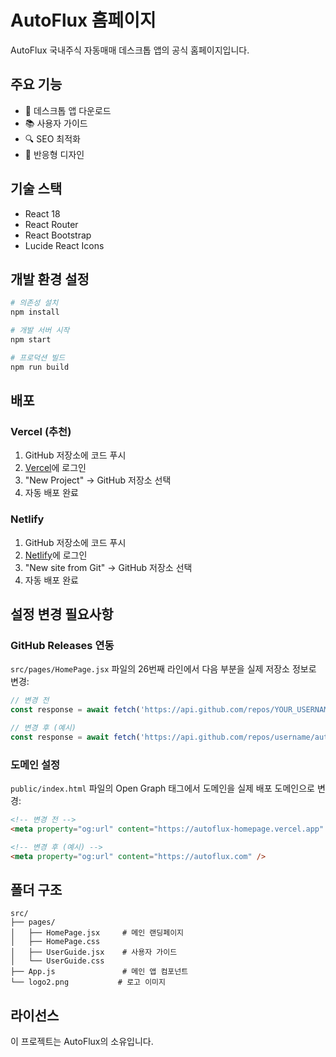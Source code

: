 # AutoFlux 홈페이지

AutoFlux 국내주식 자동매매 데스크톱 앱의 공식 홈페이지입니다.

## 주요 기능

- 📱 데스크톱 앱 다운로드
- 📚 사용자 가이드
- 🔍 SEO 최적화
- 📱 반응형 디자인

## 기술 스택

- React 18
- React Router
- React Bootstrap
- Lucide React Icons

## 개발 환경 설정

```bash
# 의존성 설치
npm install

# 개발 서버 시작
npm start

# 프로덕션 빌드
npm run build
```

## 배포

### Vercel (추천)
1. GitHub 저장소에 코드 푸시
2. [Vercel](https://vercel.com)에 로그인
3. "New Project" → GitHub 저장소 선택
4. 자동 배포 완료

### Netlify
1. GitHub 저장소에 코드 푸시
2. [Netlify](https://netlify.com)에 로그인
3. "New site from Git" → GitHub 저장소 선택
4. 자동 배포 완료

## 설정 변경 필요사항

### GitHub Releases 연동
`src/pages/HomePage.jsx` 파일의 26번째 라인에서 다음 부분을 실제 저장소 정보로 변경:

```javascript
// 변경 전
const response = await fetch('https://api.github.com/repos/YOUR_USERNAME/YOUR_REPO/releases/latest');

// 변경 후 (예시)
const response = await fetch('https://api.github.com/repos/username/autotrader-desktop/releases/latest');
```

### 도메인 설정
`public/index.html` 파일의 Open Graph 태그에서 도메인을 실제 배포 도메인으로 변경:

```html
<!-- 변경 전 -->
<meta property="og:url" content="https://autoflux-homepage.vercel.app" />

<!-- 변경 후 (예시) -->
<meta property="og:url" content="https://autoflux.com" />
```

## 폴더 구조

```
src/
├── pages/
│   ├── HomePage.jsx     # 메인 랜딩페이지
│   ├── HomePage.css
│   ├── UserGuide.jsx    # 사용자 가이드
│   └── UserGuide.css
├── App.js               # 메인 앱 컴포넌트
└── logo2.png           # 로고 이미지
```

## 라이선스

이 프로젝트는 AutoFlux의 소유입니다.